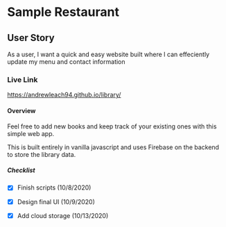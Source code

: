 # Sample Restaurant 
## User Story
As a user, I want a quick and easy website built where I can effeciently update my menu and contact information

### Live Link
https://andrewleach94.github.io/library/

#### Overview
Feel free to add new books and keep track of your existing ones with this simple web app. 

This is built entirely in vanilla javascript and uses Firebase on the backend to store the library data.


##### Checklist
- [x] Finish scripts (10/8/2020) 
- [x] Design final UI (10/9/2020)
- [x] Add cloud storage (10/13/2020)

